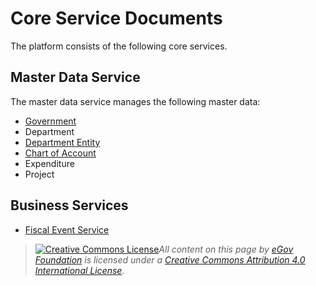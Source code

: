 # Core Service Documents

The platform consists of the following core services.

## Master Data Service

The master data service manages the following master data:&#x20;

* [Government](master-data-setup/domain-services/ifix-core-master-data-service.md#government)
* Department
* [Department Entity](department-entity-service.md)
* [Chart of Account](master-data-setup/domain-services/ifix-core-master-data-service.md#chart-of-account)
* Expenditure
* Project

## Business Services

* [Fiscal Event Service](master-data-setup/domain-services/ifix-core-fiscal-event-service.md)

> [![Creative Commons License](https://i.creativecommons.org/l/by/4.0/80x15.png)_​_](http://creativecommons.org/licenses/by/4.0/)_All content on this page by_ [_eGov Foundation_](https://egov.org.in/) _is licensed under a_ [_Creative Commons Attribution 4.0 International License_](http://creativecommons.org/licenses/by/4.0/)_._
